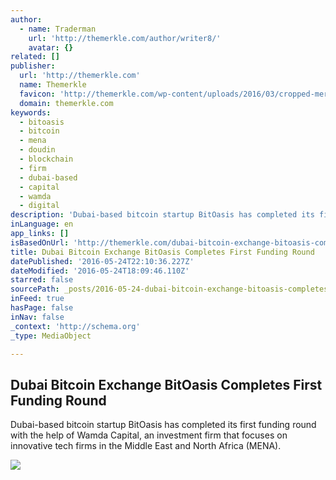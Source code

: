 ```yaml
---
author:
  - name: Traderman
    url: 'http://themerkle.com/author/writer8/'
    avatar: {}
related: []
publisher:
  url: 'http://themerkle.com'
  name: Themerkle
  favicon: 'http://themerkle.com/wp-content/uploads/2016/03/cropped-merkle-white-1-192x192.png'
  domain: themerkle.com
keywords:
  - bitoasis
  - bitcoin
  - mena
  - doudin
  - blockchain
  - firm
  - dubai-based
  - capital
  - wamda
  - digital
description: 'Dubai-based bitcoin startup BitOasis has completed its first funding round with the help of Wamda Capital, an investment firm that focuses on innovative tech firms in the Middle East and North Africa (MENA).'
inLanguage: en
app_links: []
isBasedOnUrl: 'http://themerkle.com/dubai-bitcoin-exchange-bitoasis-completes-first-funding-round/'
title: Dubai Bitcoin Exchange BitOasis Completes First Funding Round
datePublished: '2016-05-24T22:10:36.227Z'
dateModified: '2016-05-24T18:09:46.110Z'
starred: false
sourcePath: _posts/2016-05-24-dubai-bitcoin-exchange-bitoasis-completes-first-funding-roun.md
inFeed: true
hasPage: false
inNav: false
_context: 'http://schema.org'
_type: MediaObject

---
```

<article style=""><h1>Dubai Bitcoin Exchange BitOasis Completes First Funding Round</h1><p>Dubai-based bitcoin startup BitOasis has completed its first funding round with the help of Wamda Capital, an investment firm that focuses on innovative tech firms in the Middle East and North Africa (MENA).</p><img src="http://themerkle.com/wp-content/uploads/2016/03/shutterstock_374585728-211x150.jpg" /></article>